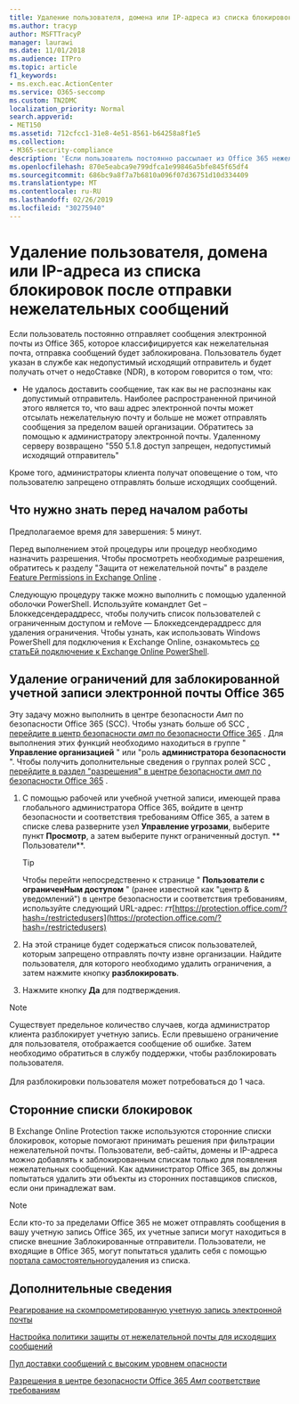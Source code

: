 ```yaml
---
title: Удаление пользователя, домена или IP-адреса из списка блокировок после отправки нежелательных сообщений
ms.author: tracyp
author: MSFTTracyP
manager: laurawi
ms.date: 11/01/2018
ms.audience: ITPro
ms.topic: article
f1_keywords:
- ms.exch.eac.ActionCenter
ms.service: O365-seccomp
ms.custom: TN2DMC
localization_priority: Normal
search.appverid:
- MET150
ms.assetid: 712cfcc1-31e8-4e51-8561-b64258a8f1e5
ms.collection:
- M365-security-compliance
description: 'Если пользователь постоянно рассылает из Office 365 нежелательную почту, он может лишиться возможности отправлять сообщения. '
ms.openlocfilehash: 870e5eabca9e799dfca1e99846a5bfe845f65df4
ms.sourcegitcommit: 686bc9a8f7a7b6810a096f07d36751d10d334409
ms.translationtype: MT
ms.contentlocale: ru-RU
ms.lasthandoff: 02/26/2019
ms.locfileid: "30275940"
---
```

# <a name="removing-a-user-domain-or-ip-address-from-a-block-list-after-sending-spam-email"></a>Удаление пользователя, домена или IP-адреса из списка блокировок после отправки нежелательных сообщений

Если пользователь постоянно отправляет сообщения электронной почты из Office 365, которое классифицируется как нежелательная почта, отправка сообщений будет заблокирована. Пользователь будет указан в службе как недопустимый исходящий отправитель и будет получать отчет о недоСтавке (NDR), в котором говорится о том, что:

- Не удалось доставить сообщение, так как вы не распознаны как допустимый отправитель. Наиболее распространенной причиной этого является то, что ваш адрес электронной почты может отсылать нежелательную почту и больше не может отправлять сообщения за пределом вашей организации. Обратитесь за помощью к администратору электронной почты.  Удаленному серверу возвращено "550 5.1.8 доступ запрещен, недопустимый исходящий отправитель"

Кроме того, администраторы клиента получат оповещение о том, что пользователю запрещено отправлять больше исходящих сообщений.

## <a name="what-do-you-need-to-know-before-you-begin"></a>Что нужно знать перед началом работы
<a name="sectionSection0"> </a>

Предполагаемое время для завершения: 5 минут.
  
Перед выполнением этой процедуры или процедур необходимо назначить разрешения. Чтобы просмотреть необходимые разрешения, обратитесь к разделу "Защита от нежелательной почты" в разделе [Feature Permissions in Exchange Online](http://technet.microsoft.com/library/15073ce1-0917-403b-8839-02a2ebc96e16.aspx) .

Следующую процедуру также можно выполнить с помощью удаленной оболочки PowerShell. Используйте командлет Get – Блоккедсендераддресс, чтобы получить список пользователей с ограниченным доступом и reMove — Блоккедсендераддресс для удаления ограничения. Чтобы узнать, как использовать Windows PowerShell для подключения к Exchange Online, ознакомьтесь [со статьЕй подключение к Exchange Online PowerShell](https://go.microsoft.com/fwlink/p/?linkid=396554).

## <a name="remove-restrictions-for-a-blocked-office-365-email-account"></a>Удаление ограничений для заблокированной учетной записи электронной почты Office 365

Эту задачу можно выполнить в центре безопасности _Амп_ по безопасности Office 365 (SCC). Чтобы узнать больше об SCC [, перейдите в центр безопасности _амп_ по безопасности Office 365](go-to-the-securitycompliance-center.md) . Для выполнения этих функций необходимо находиться в группе " **Управление организацией** " или "роль **администратора безопасности** ". Чтобы получить дополнительные сведения о группах ролей SCC [, перейдите в раздел "разрешения" в центре безопасности _амп_ по безопасности Office 365](permissions-in-the-security-and-compliance-center.md) .

1. С помощью рабочей или учебной учетной записи, имеющей права глобального администратора Office 365, войдите в центр безопасности и соответствия требованиям Office 365, а затем в списке слева разверните узел **Управление угрозами**, выберите пункт **Просмотр**, а затем выберите пункт ограниченный доступ. ** Пользователи**.
    
    > [!TIP]
    > Чтобы перейти непосредственно к странице " **Пользователи с ограниченНым доступом** " (ранее известной как "центр &amp; уведомлений") в центре безопасности и соответствия требованиям, используйте следующий URL-адрес: _гт_[https://protection.office.com/?hash=/restrictedusers](https://protection.office.com/?hash=/restrictedusers)

2. На этой странице будет содержаться список пользователей, которым запрещено отправлять почту извне организации.  Найдите пользователя, для которого необходимо удалить ограничения, а затем нажмите кнопку **разблокировать**.

3. Нажмите кнопку **Да** для подтверждения. 
    
> [!NOTE]
> Существует предельное количество случаев, когда администратор клиента разблокирует учетную запись. Если превышено ограничение для пользователя, отображается сообщение об ошибке. Затем необходимо обратиться в службу поддержки, чтобы разблокировать пользователя.<br/><br/> Для разблокировки пользователя может потребоваться до 1 часа.
  
## <a name="third-party-block-lists"></a>Сторонние списки блокировок

В Exchange Online Protection также используются сторонние списки блокировок, которые помогают принимать решения при фильтрации нежелательной почты. Пользователи, веб-сайты, домены и IP-адреса можно добавлять к заблокированным спискам только для появления нежелательных сообщений. Как администратор Office 365, вы должны попытаться удалить эти объекты из сторонних поставщиков списков, если они принадлежат вам.

> [!NOTE]
> Если кто-то за пределами Office 365 не может отправлять сообщения в вашу учетную запись Office 365, их учетные записи могут находиться в списке внешние Заблокированные отправители. Пользователи, не входящие в Office 365, могут попытаться удалить себя с помощью [портала самостоятельного](https://docs.microsoft.com/en-us/office365/SecurityCompliance/use-the-delist-portal-to-remove-yourself-from-the-office-365-blocked-senders-lis)удаления из списка. 

## <a name="for-more-information"></a>Дополнительные сведения

[Реагирование на скомпрометированную учетную запись электронной почты](responding-to-a-compromised-email-account.md)

[Настройка политики защиты от нежелательной почты для исходящих сообщений](configure-the-outbound-spam-policy.md)
  
[Пул доставки сообщений с высоким уровнем опасности](high-risk-delivery-pool-for-outbound-messages.md)

[Разрешения в центре безопасности Office 365 _Амп_ соответствие требованиям](permissions-in-the-security-and-compliance-center.md)

  

